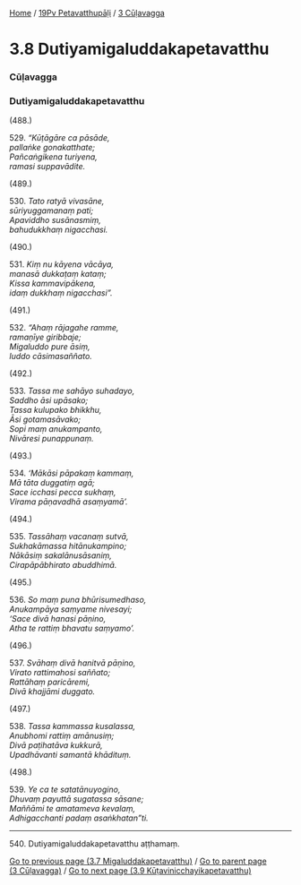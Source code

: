 
[Home](/) / [19Pv Petavatthupāḷi](../../19Pv.md) / [3 Cūḷavagga](../3.md)

# 3.8 Dutiyamigaluddakapetavatthu

### Cūḷavagga

### Dutiyamigaluddakapetavatthu

(488.)

529\. _“Kūṭāgāre ca pāsāde,_  
_pallaṅke gonakatthate;_  
_Pañcaṅgikena turiyena,_  
_ramasi suppavādite._  


(489.)

530\. _Tato ratyā vivasāne,_  
_sūriyuggamanaṃ pati;_  
_Apaviddho susānasmiṃ,_  
_bahudukkhaṃ nigacchasi._  


(490.)

531\. _Kiṃ nu kāyena vācāya,_  
_manasā dukkaṭaṃ kataṃ;_  
_Kissa kammavipākena,_  
_idaṃ dukkhaṃ nigacchasi”._  


(491.)

532\. _“Ahaṃ rājagahe ramme,_  
_ramaṇīye giribbaje;_  
_Migaluddo pure āsiṃ,_  
_luddo cāsimasaññato._  


(492.)

533\. _Tassa me sahāyo suhadayo,_  
_Saddho āsi upāsako;_  
_Tassa kulupako bhikkhu,_  
_Āsi gotamasāvako;_  
_Sopi maṃ anukampanto,_  
_Nivāresi punappunaṃ._  


(493.)

534\. _‘Mākāsi pāpakaṃ kammaṃ,_  
_Mā tāta duggatiṃ agā;_  
_Sace icchasi pecca sukhaṃ,_  
_Virama pāṇavadhā asaṃyamā’._  


(494.)

535\. _Tassāhaṃ vacanaṃ sutvā,_  
_Sukhakāmassa hitānukampino;_  
_Nākāsiṃ sakalānusāsaniṃ,_  
_Cirapāpābhirato abuddhimā._  


(495.)

536\. _So maṃ puna bhūrisumedhaso,_  
_Anukampāya saṃyame nivesayi;_  
_‘Sace divā hanasi pāṇino,_  
_Atha te rattiṃ bhavatu saṃyamo’._  


(496.)

537\. _Svāhaṃ divā hanitvā pāṇino,_  
_Virato rattimahosi saññato;_  
_Rattāhaṃ paricāremi,_  
_Divā khajjāmi duggato._  


(497.)

538\. _Tassa kammassa kusalassa,_  
_Anubhomi rattiṃ amānusiṃ;_  
_Divā paṭihatāva kukkurā,_  
_Upadhāvanti samantā khādituṃ._  


(498.)

539\. _Ye ca te satatānuyogino,_  
_Dhuvaṃ payuttā sugatassa sāsane;_  
_Maññāmi te amatameva kevalaṃ,_  
_Adhigacchanti padaṃ asaṅkhatan”ti._  


---

540\. Dutiyamigaluddakapetavatthu aṭṭhamaṃ.



[Go to previous page (3.7 Migaluddakapetavatthu)](3.7.md) / [Go to parent page (3 Cūḷavagga)](../3.md) / [Go to next page (3.9 Kūṭavinicchayikapetavatthu)](3.9.md)


